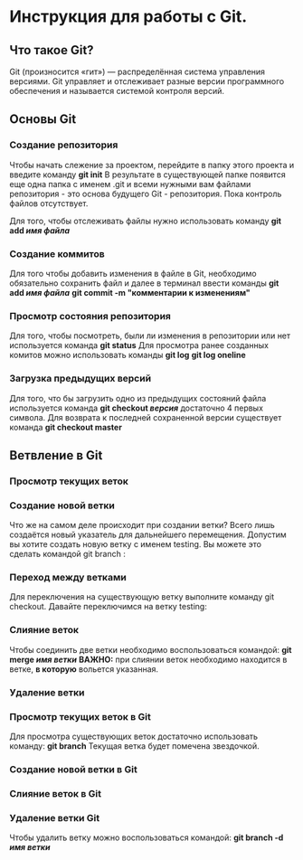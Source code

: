 # **Инструкция для работы с Git.**
## **Что такое Git?**
Git (произносится «гит») — распределённая система управления версиями.
Git управляет и отслеживает разные версии программно­го обеспечения и называется системой контроля версий.
## **Основы Git**
### **Cоздание репозитория**
Чтобы начать слежение за проектом, перейдите в папку этого проекта и введите команду 
**git init**
 В результате в существующей папке появится еще одна папка с именем .git и всеми нужными вам файлами репозитория - это основа будущего Git - репозитория. Пока контроль файлов отсутствует.
 
 Для того, чтобы отслеживать файлы нужно использовать команду
 **git add _имя файла_**

 ### **Cоздание коммитов**
 Для того чтобы добавить изменения в файле в Git, необходимо обязательно сохранить файл и далее в терминал ввести команды
 **git add _имя файла_**
 **git commit -m "комментарии к изменениям"**

 ### **Просмотр состояния репозитория**
 Для того, чтобы посмотреть, были ли изменения в репозитории или нет используется команда
 **git status**
 Для просмотра ранее созданных комитов можно использовать команды
 **git log**
 **git log oneline**

 ### **Загрузка предыдущих версий**
 Для того, что бы загрузить одно из предыдущих состояний файла используется команда 
 **git checkout *версия*** достаточно 4 первых символа.
Для возврата к последней сохраненной версии существует команда
**git checkout master**

## **Ветвление в Git**
### **Просмотр текущих веток**
### **Создание новой ветки**
Что же на самом деле происходит при создании ветки? Всего лишь создаётся новый указатель для дальнейшего перемещения. Допустим вы хотите создать новую ветку с именем testing. Вы можете это сделать командой git branch :
### **Переход между ветками**
Для переключения на существующую ветку выполните команду git checkout. Давайте переключимся на ветку testing:
### **Слияние веток**
Чтобы соединить две ветки необходимо воспользоваться командой:
**git merge _имя ветки_**
**ВАЖНО:** при слиянии веток необходимо находится в ветке, **в которую** вольется указанная. 
### **Удаление ветки**
### **Просмотр текущих веток в Git**
Для просмотра существующих веток достаточно использовать команду:
**git branch**
Текущая ветка будет помечена звездочкой.
### **Создание новой ветки в Git**
### **Слияние веток в Git**
### **Удаление ветки Git**
Чтобы удалить ветку можно воспользоваться командой:
**git branch -d _имя ветки_**
